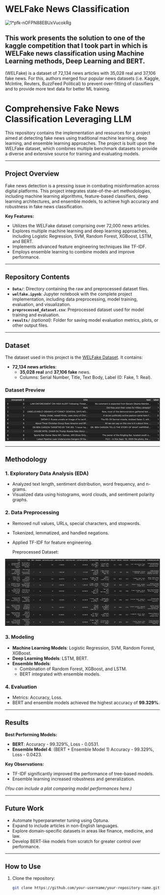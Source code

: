 # WELFake News Classification


![1*pfk-nOFPN88EBUxVucokRg](https://github.com/Ceasor06/WELFake-News-Classification/assets/105945382/c464b6ab-39f0-4040-9cbb-d7d3cd327f1c)

## This work presents the solution to one of the kaggle competition that I took part in which is WELFake news classification using Machine Learning methods, Deep Learning and BERT.


(WELFake) is a dataset of 72,134 news articles with 35,028 real and 37,106 fake news. For this, authors merged four popular news datasets (i.e. Kaggle, McIntire, Reuters, BuzzFeed Political) to prevent over-fitting of classifiers and to provide more text data for better ML training.



# Comprehensive Fake News Classification Leveraging LLM

This repository contains the implementation and resources for a project aimed at detecting fake news using traditional machine learning, deep learning, and ensemble learning approaches. The project is built upon the WELFake dataset, which combines multiple benchmark datasets to provide a diverse and extensive source for training and evaluating models.

---

## Project Overview

Fake news detection is a pressing issue in combating misinformation across digital platforms. This project integrates state-of-the-art methodologies, including machine learning algorithms, feature-based classifiers, deep learning architectures, and ensemble models, to achieve high accuracy and robustness in fake news classification.

**Key Features:**
- Utilizes the WELFake dataset comprising over 72,000 news articles.
- Explores multiple machine learning and deep learning approaches, including Logistic Regression, SVM, Random Forest, XGBoost, LSTM, and BERT.
- Implements advanced feature engineering techniques like TF-IDF.
- Employs ensemble learning to combine models and improve performance.

---

## Repository Contents

- **`Data/`**: Directory containing the raw and preprocessed dataset files.
- **`welfake.ipynb`**: Jupyter notebook with the complete project implementation, including data preprocessing, model training, evaluation, and visualization.
- **`preprocessed_dataset.csv`**: Preprocessed dataset used for model training and evaluation.
- **`results/`** *(optional)*: Folder for saving model evaluation metrics, plots, or other output files.

---

## Dataset

The dataset used in this project is the [WELFake Dataset](https://www.kaggle.com/datasets/saurabhshahane/fake-news-classification). It contains:
- **72,134 news articles**:
  - **35,028 real** and **37,106 fake** news.
  - Columns: Serial Number, Title, Text Body, Label (0: Fake, 1: Real).

### Dataset Preview
![Dataset Preview](/Datset_header.png)


---

## Methodology

### 1. **Exploratory Data Analysis (EDA)**
- Analyzed text length, sentiment distribution, word frequency, and n-grams.
- Visualized data using histograms, word clouds, and sentiment polarity graphs.

### 2. **Data Preprocessing**
- Removed null values, URLs, special characters, and stopwords.
- Tokenized, lemmatized, and handled negations.
- Applied TF-IDF for feature engineering.

  Preprocessed Dataset:

![Dataset Preview](/Preprocessed.png)


### 3. **Modeling**
- **Machine Learning Models**: Logistic Regression, SVM, Random Forest, XGBoost.
- **Deep Learning Models**: LSTM, BERT.
- **Ensemble Models**:
  - Combination of Random Forest, XGBoost, and LSTM.
  - BERT integrated with ensemble models.

### 4. **Evaluation**
- Metrics: Accuracy, Loss.
- BERT and ensemble models achieved the highest accuracy of **99.329%**.

---

## Results

**Best Performing Models:**
- **BERT**: Accuracy - 99.329%, Loss - 0.0531.
- **Ensemble Model 4**: (BERT + Ensemble Model 1) Accuracy - 99.329%, Loss - 0.0423.

**Key Observations:**
- TF-IDF significantly improved the performance of tree-based models.
- Ensemble learning increased robustness and generalization.

*(You can include a plot comparing model performances here.)*

---

## Future Work

- Automate hyperparameter tuning using Optuna.
- Expand to include articles in non-English languages.
- Explore domain-specific datasets in areas like finance, medicine, and law.
- Develop BERT-like models from scratch for greater control over performance.

---

## How to Use

1. Clone the repository:
   ```bash
   git clone https://github.com/your-username/your-repository-name.git
